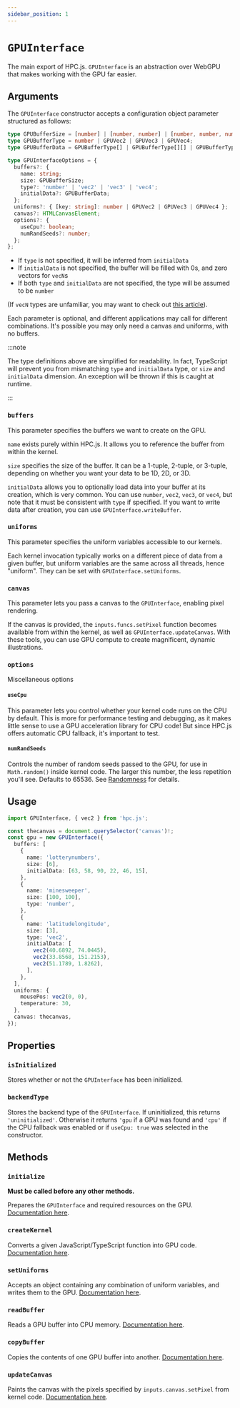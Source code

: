 ```yaml
---
sidebar_position: 1
---
```


# `GPUInterface`

The main export of HPC.js. `GPUInterface` is an abstraction over WebGPU that makes working with the GPU far easier.

## Arguments

The `GPUInterface` constructor accepts a configuration object parameter structured as follows:

```ts
type GPUBufferSize = [number] | [number, number] | [number, number, number];
type GPUBufferType = number | GPUVec2 | GPUVec3 | GPUVec4;
type GPUBufferData = GPUBufferType[] | GPUBufferType[][] | GPUBufferType[][][];

type GPUInterfaceOptions = {
  buffers?: {
    name: string;
    size: GPUBufferSize;
    type?: 'number' | 'vec2' | 'vec3' | 'vec4';
    initialData?: GPUBufferData;
  };
  uniforms?: { [key: string]: number | GPUVec2 | GPUVec3 | GPUVec4 };
  canvas?: HTMLCanvasElement;
  options?: {
    useCpu?: boolean;
    numRandSeeds?: number;
  };
};
```

- If `type` is not specified, it will be inferred from `initialData`
- If `initialData` is not specified, the buffer will be filled with 0s, and zero vectors for `vecN`s
- If both `type` and `initialData` are not specified, the type will be assumed to be `number`

(If `vecN` types are unfamiliar, you may want to check out [this article](../data-types/vectors)).

Each parameter is optional, and different applications may call for different combinations. It's possible you may only need a canvas and uniforms, with no buffers.

:::note

The type definitions above are simplified for readability. In fact, TypeScript will prevent you from mismatching `type` and `initialData` type, or `size` and `initialData` dimension. An exception will be thrown if this is caught at runtime.

:::

### `buffers`

This parameter specifies the buffers we want to create on the GPU.

`name` exists purely within HPC.js. It allows you to reference the buffer from within the kernel.

`size` specifies the size of the buffer. It can be a 1-tuple, 2-tuple, or 3-tuple, depending on whether you want your data to be 1D, 2D, or 3D.

`initialData` allows you to optionally load data into your buffer at its creation, which is very common. You can use `number`, `vec2`, `vec3`, or `vec4`, but note that it must be consistent with `type` if specified. If you want to write data after creation, you can use `GPUInterface.writeBuffer`.

### `uniforms`

This parameter specifies the uniform variables accessible to our kernels.

Each kernel invocation typically works on a different piece of data from a given buffer, but uniform variables are the same across all threads, hence "uniform". They can be set with `GPUInterface.setUniforms`.

### `canvas`

This parameter lets you pass a canvas to the `GPUInterface`, enabling pixel rendering.

If the canvas is provided, the `inputs.funcs.setPixel` function becomes available from within the kernel, as well as `GPUInterface.updateCanvas`. With these tools, you can use GPU compute to create magnificent, dynamic illustrations.

### `options`

Miscellaneous options

#### `useCpu`

This parameter lets you control whether your kernel code runs on the CPU by default. This is more for performance testing and debugging, as it makes little sense to use a GPU acceleration library for CPU code! But since HPC.js offers automatic CPU fallback, it's important to test.

#### `numRandSeeds`

Controls the number of random seeds passed to the GPU, for use in `Math.random()` inside kernel code. The larger this number, the less repetition you'll see. Defaults to 65536. See [Randomness](../kernels/randomness) for details.

## Usage

```ts
import GPUInterface, { vec2 } from 'hpc.js';

const thecanvas = document.querySelector('canvas')!;
const gpu = new GPUInterface({
  buffers: [
    {
      name: 'lotterynumbers',
      size: [6],
      initialData: [63, 58, 90, 22, 46, 15],
    },
    {
      name: 'minesweeper',
      size: [100, 100],
      type: 'number',
    },
    {
      name: 'latitudelongitude',
      size: [3],
      type: 'vec2',
      initialData: [
        vec2(40.6892, 74.0445),
        vec2(33.8568, 151.2153),
        vec2(51.1789, 1.8262),
      ],
    },
  ],
  uniforms: {
    mousePos: vec2(0, 0),
    temperature: 30,
  },
  canvas: thecanvas,
});
```

## Properties

### `isInitialized`

Stores whether or not the `GPUInterface` has been initialized.

### `backendType`

Stores the backend type of the `GPUInterface`. If uninitialized, this returns `'uninitialized'`. Otherwise it returns `'gpu` if a GPU was found and `'cpu'` if the CPU fallback was enabled or if `useCpu: true` was selected in the constructor.

## Methods

### `initialize`

**Must be called before any other methods.**

Prepares the `GPUInterface` and required resources on the GPU. [Documentation here](initialize).

### `createKernel`

Converts a given JavaScript/TypeScript function into GPU code. [Documentation here](createkernel).

### `setUniforms`

Accepts an object containing any combination of uniform variables, and writes them to the GPU. [Documentation here](setuniforms).

### `readBuffer`

Reads a GPU buffer into CPU memory. [Documentation here](readbuffer).

### `copyBuffer`

Copies the contents of one GPU buffer into another. [Documentation here](copybuffer).

### `updateCanvas`

Paints the canvas with the pixels specified by `inputs.canvas.setPixel` from kernel code. [Documentation here](updatecanvas).
